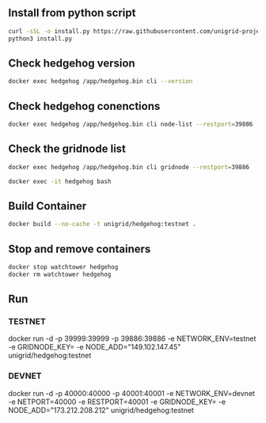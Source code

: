 ## Install from python script
```bash
curl -sSL -o install.py https://raw.githubusercontent.com/unigrid-project/hedgehog-docker/master/install.py
python3 install.py
```

## Check hedgehog version
```bash
docker exec hedgehog /app/hedgehog.bin cli --version
```

## Check hedgehog conenctions
```bash
docker exec hedgehog /app/hedgehog.bin cli node-list --restport=39886
```

## Check the gridnode list
```bash
docker exec hedgehog /app/hedgehog.bin cli gridnode --restport=39886
```

```bash
docker exec -it hedgehog bash
```

## Build Container
```bash
docker build --no-cache -t unigrid/hedgehog:testnet .
```

## Stop and remove containers
```bash
docker stop watchtower hedgehog
docker rm watchtower hedgehog
```
## Run
### TESTNET
docker run -d -p 39999:39999 -p 39886:39886 -e NETWORK_ENV=testnet -e GRIDNODE_KEY=<gridnode key> -e NODE_ADD="149.102.147.45" unigrid/hedgehog:testnet
### DEVNET
docker run -d -p 40000:40000 -p 40001:40001 -e NETWORK_ENV=devnet -e NETPORT=40000 -e RESTPORT=40001 -e GRIDNODE_KEY=<gridnode key> -e NODE_ADD="173.212.208.212" unigrid/hedgehog:testnet 


